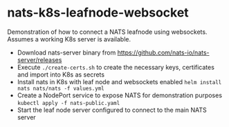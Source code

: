 # nats-k8s-leafnode-websocket
Demonstration of how to connect a NATS leafnode using websockets. Assumes a working K8s server is available.

* Download nats-server binary from https://github.com/nats-io/nats-server/releases
* Execute `./create-certs.sh` to create the necessary keys, certificates and import into K8s as secrets
* Install nats in K8s with leaf node and websockets enabled `helm install nats nats/nats -f values.yml`
* Create a NodePort service to expose NATS for demonstration purposes `kubectl apply -f nats-public.yaml`
* Start the leaf node server configured to connect to the main NATS server

